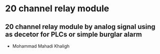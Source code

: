 # 20 channel relay module
## 20 channel relay module by analog signal using as decetor for PLCs or simple burglar alarm
- Mohammad Mahadi Khaligh


